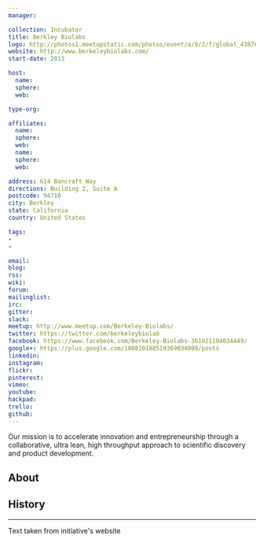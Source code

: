 ```yaml
---
manager:

collection: Incubator
title: Berkley Biolabs
logo: http://photos1.meetupstatic.com/photos/event/a/9/2/f/global_438763311.jpeg
website: http://www.berkeleybiolabs.com/
start-date: 2013

host:
  name:
  sphere:
  web:

type-org:

affiliates:
  name:
  sphere:
  web:
  name:
  sphere:
  web:

address: 614 Bancroft Way
directions: Building 2, Suite A
postcode: 94710
city: Berkley
state: California
country: United States

tags:
-
-

email:
blog:
rss:
wiki:
forum:
mailinglist:
irc:
gitter:
slack:
meetup: http://www.meetup.com/Berkeley-Biolabs/
twitter: https://twitter.com/berkeleybiolab
facebook: https://www.facebook.com/Berkeley-Biolabs-361021104034449/
google+: https://plus.google.com/108820188519369034008/posts
linkedin:
instagram:
flickr:
pinterest:
vimeo:
youtube:
hackpad:
trello:
github:
---
```

Our mission is to accelerate innovation and entrepreneurship through a collaborative, ultra lean, high throughput approach to scientific discovery and product development.

## About

## History

---
Text taken from initiative's website
